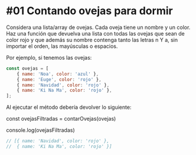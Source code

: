 # \#01 Contando ovejas para dormir

Considera una lista/array de ovejas. Cada oveja tiene un nombre y un color. Haz una función que devuelva una lista con todas las ovejas que sean de color rojo y que además su nombre contenga tanto las letras n Y a, sin importar el orden, las mayúsculas o espacios.

Por ejemplo, si tenemos las ovejas:

```javascript
const ovejas = [
	{ name: 'Noa', color: 'azul' },
	{ name: 'Euge', color: 'rojo' },
	{ name: 'Navidad', color: 'rojo' },
	{ name: 'Ki Na Ma', color: 'rojo' },
];
```

Al ejecutar el método debería devolver lo siguiente:

const ovejasFiltradas = contarOvejas(ovejas)

console.log(ovejasFiltradas)

```javascript
// [{ name: 'Navidad', color: 'rojo' },
//  { name: 'Ki Na Ma', color: 'rojo' }]
```
